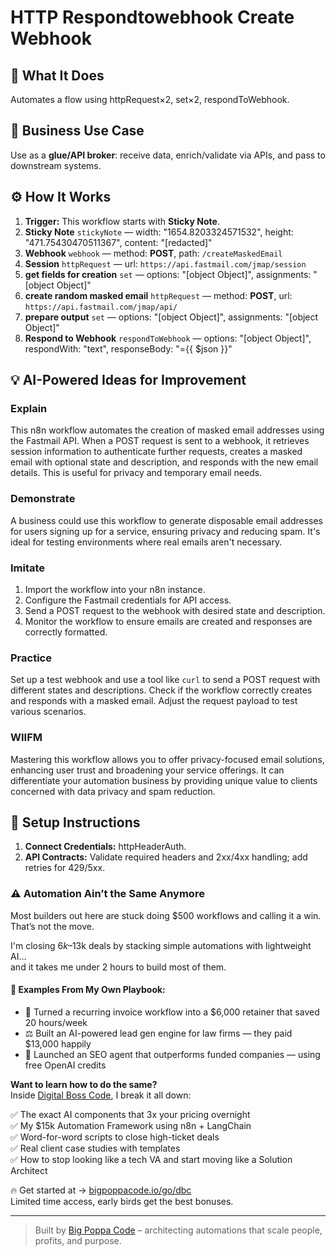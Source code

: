 # HTTP Respondtowebhook Create Webhook
  ## 🚀 What It Does
  Automates a flow using httpRequest×2, set×2, respondToWebhook.
  
  ## 💼 Business Use Case
  Use as a **glue/API broker**: receive data, enrich/validate via APIs, and pass to downstream systems.
  
  ## ⚙️ How It Works
  1. **Trigger:** This workflow starts with **Sticky Note**.
  2. **Sticky Note** `stickyNote` — width: "1654.8203324571532", height: "471.75430470511367", content: "[redacted]"
3. **Webhook** `webhook` — method: **POST**, path: `/createMaskedEmail`
4. **Session** `httpRequest` — url: `https://api.fastmail.com/jmap/session`
5. **get fields for creation** `set` — options: "[object Object]", assignments: "[object Object]"
6. **create random masked email** `httpRequest` — method: **POST**, url: `https://api.fastmail.com/jmap/api/`
7. **prepare output** `set` — options: "[object Object]", assignments: "[object Object]"
8. **Respond to Webhook** `respondToWebhook` — options: "[object Object]", respondWith: "text", responseBody: "={{ $json }}"
  
  ## 💡 AI-Powered Ideas for Improvement
  ### Explain
This n8n workflow automates the creation of masked email addresses using the Fastmail API. When a POST request is sent to a webhook, it retrieves session information to authenticate further requests, creates a masked email with optional state and description, and responds with the new email details. This is useful for privacy and temporary email needs.

### Demonstrate
A business could use this workflow to generate disposable email addresses for users signing up for a service, ensuring privacy and reducing spam. It's ideal for testing environments where real emails aren't necessary.

### Imitate
1. Import the workflow into your n8n instance.
2. Configure the Fastmail credentials for API access.
3. Send a POST request to the webhook with desired state and description.
4. Monitor the workflow to ensure emails are created and responses are correctly formatted.

### Practice
Set up a test webhook and use a tool like `curl` to send a POST request with different states and descriptions. Check if the workflow correctly creates and responds with a masked email. Adjust the request payload to test various scenarios.

### WIIFM
Mastering this workflow allows you to offer privacy-focused email solutions, enhancing user trust and broadening your service offerings. It can differentiate your automation business by providing unique value to clients concerned with data privacy and spam reduction.
  
  ## 🔧 Setup Instructions
  1. **Connect Credentials:** httpHeaderAuth.
2. **API Contracts:** Validate required headers and 2xx/4xx handling; add retries for 429/5xx.
  
### ⚠️ Automation Ain’t the Same Anymore

Most builders out here are stuck doing $500 workflows and calling it a win.  
That’s not the move.  

I'm closing $6k–$13k deals by stacking simple automations with lightweight AI...  
and it takes me under 2 hours to build most of them.

#### 🧠 Examples From My Own Playbook:
- 🔁 Turned a recurring invoice workflow into a $6,000 retainer that saved 20 hours/week  
- ⚖️ Built an AI-powered lead gen engine for law firms — they paid $13,000 happily  
- 🚀 Launched an SEO agent that outperforms funded companies — using free OpenAI credits  

**Want to learn how to do the same?**  
Inside [Digital Boss Code](https://bigpoppacode.io/go/dbc), I break it all down:

✅ The exact AI components that 3x your pricing overnight  
✅ My $15k Automation Framework using n8n + LangChain  
✅ Word-for-word scripts to close high-ticket deals  
✅ Real client case studies with templates  
✅ How to stop looking like a tech VA and start moving like a Solution Architect  

🔥 Get started at → [bigpoppacode.io/go/dbc](https://bigpoppacode.io/go/dbc)  
Limited time access, early birds get the best bonuses.

---
> Built by [Big Poppa Code](https://bigpoppacode.io) – architecting automations that scale people, profits, and purpose.
  